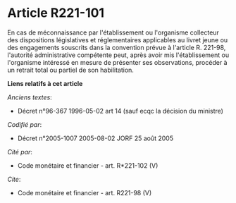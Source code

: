 # Article R221-101

En cas de méconnaissance par l'établissement ou l'organisme collecteur des dispositions législatives et réglementaires
applicables au livret jeune ou des engagements souscrits dans la convention prévue à l'article R. 221-98, l'autorité
administrative compétente peut, après avoir mis l'établissement ou l'organisme intéressé en mesure de présenter ses
observations, procéder à un retrait total ou partiel de son habilitation.

**Liens relatifs à cet article**

_Anciens textes_:

  - Décret n°96-367 1996-05-02 art 14 (sauf ecqc la décision du ministre)

_Codifié par_:

  - Décret n°2005-1007 2005-08-02 JORF 25 août 2005

_Cité par_:

  - Code monétaire et financier - art. R*221-102 (V)

_Cite_:

  - Code monétaire et financier - art. R221-98 (V)
